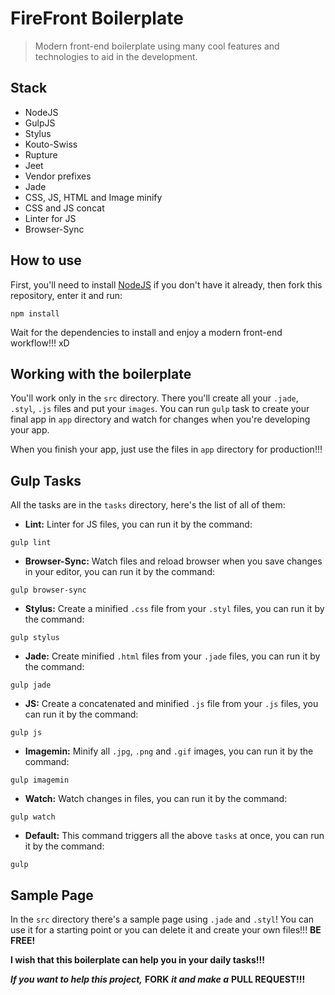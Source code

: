 # FireFront Boilerplate  
> Modern front-end boilerplate using many cool features and technologies to aid in the development.  

## Stack
- NodeJS
- GulpJS
- Stylus
- Kouto-Swiss
- Rupture
- Jeet
- Vendor prefixes
- Jade
- CSS, JS, HTML and Image minify
- CSS and JS concat
- Linter for JS
- Browser-Sync

## How to use
First, you'll need to install [NodeJS](http://nodejs.org) if you don't have it already,
then fork this repository, enter it and run:

```
npm install
```

Wait for the dependencies to install and enjoy a modern front-end workflow!!! xD

## Working with the boilerplate
You'll work only in the `src` directory. There you'll create all your `.jade`, `.styl`,
`.js` files and put your `images`. You can run `gulp` task to create your final app in
`app` directory and watch for changes when you're developing your app.  

When you finish your app, just use the files in `app` directory for production!!!

## Gulp Tasks
All the tasks are in the `tasks` directory, here's the list of all of them:

- **Lint:** Linter for JS files, you can run it by the command:
```
gulp lint
```

- **Browser-Sync:** Watch files and reload browser when you save changes in your editor,
you can run it by the command:
```
gulp browser-sync
```

- **Stylus:** Create a minified `.css` file from your `.styl` files, you can run it by the command:
```
gulp stylus
```

- **Jade:** Create minified `.html` files from your `.jade` files, you can run it by the command:
```
gulp jade
```

- **JS:** Create a concatenated and minified `.js` file from your `.js` files, you can run it
by the command:
```
gulp js
```

- **Imagemin:** Minify all `.jpg`, `.png` and `.gif` images, you can run it by the command:
```
gulp imagemin
```

- **Watch:** Watch changes in files, you can run it by the command:
```
gulp watch
```

- **Default:** This command triggers all the above `tasks` at once, you can run it by the command:
```
gulp
```

## Sample Page
In the `src` directory there's a sample page using `.jade` and `.styl`! You can use it for a starting
point or you can delete it and create your own files!!! **BE FREE!**  

**I wish that this boilerplate can help you in your daily tasks!!!**  

***If you want to help this project,*** **FORK** ***it and make a*** **PULL REQUEST!!!**
